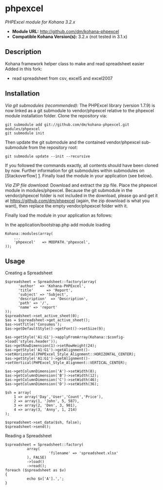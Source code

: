 # phpexcel

*PHPExcel module for Kohana 3.2.x*

- **Module URL:** <http://github.com/dm/kohana-phpexcel>
- **Compatible Kohana Version(s):** 3.2.x (not tested in 3.1.x)

## Description

Kohana framework helper class to make and read spreadsheet easier
Added in this fork:
- read spreadsheet from csv, excel5 and excel2007

## Installation



*Via git submodules (recommended):*
The PHPExcel library (version 1.7.9) is now linked as a git submodule to vendor/phpexcel relative to the phpexcel module installation folder.
Clone the repository via:

    git submodule add git://github.com/dm/kohana-phpexcel.git modules/phpexcel
    git submodule init

Then update the git submodule and the contained vendor/phpexcel sub-submodule from the repository root:

    git submodule update --init --recursive

If you followed the commands exactly, all contents should have been cloned by now. Further information for git submodules within submodules on [Stackoverflow] [1].
Finally load the module in your application (see below).

*Via ZIP file download:*
Download and extract the zip file. Place the phpexcel module in modules/phpexcel.
Because the git submodule in the vendor/phpexcel folder is not included in the download, please go and get it at
<https://github.com/dm/phpexcel> (again, the zip download is what you want), then replace the empty vendor/phpexcel folder with it.

Finally load the module in your application as follows:

In the application/bootstrap.php add module loading
    
    Kohana::modules(array(
        ...
        'phpexcel'   => MODPATH.'phpexcel',
    ));

## Usage

Creating a Spreadsheet

    $spreadsheet = Spreadsheet::factory(array(
          'author'  => 'Kohana-PHPExcel',
          'title'      => 'Report',
          'subject' => 'Subject',
          'description'  => 'Description',
          'path' => '/',
          'name' => 'report'
    ));
    $spreadsheet->set_active_sheet(0);
    $as = $spreadsheet->get_active_sheet();
    $as->setTitle('Consumos');
    $as->getDefaultStyle()->getFont()->setSize(9);

    $as->getStyle('A1:G1')->applyFromArray(Kohana::$config->load('styles.header'));
    $as->getRowDimension(1)->setRowHeight(24);
    $as->getStyle('A1:G1')->getAlignment()->setHorizontal(PHPExcel_Style_Alignment::HORIZONTAL_CENTER);
    $as->getStyle('A1:G1')->getAlignment()->setVertical(PHPExcel_Style_Alignment::VERTICAL_CENTER);

    $as->getColumnDimension('A')->setWidth(8);
    $as->getColumnDimension('B')->setWidth(12);
    $as->getColumnDimension('C')->setWidth(46);
    $as->getColumnDimension('D')->setWidth(36);
    
    $sh = array(
    	1 => array('Day','User','Count','Price'),
    	2 => array(1, 'John', 5, 587),
    	3 => array(2, 'Den', 3, 981),
    	4 => array(3, 'Anny', 1, 214)
    );
    
    $spreadsheet->set_data($sh, false);
    $spreadsheet->send();

Reading a Spreadsheet

    $spreadsheet = Spreadsheet::factory(
              array(
                        'filename' => 'spreadsheet.xlsx'
              ), FALSE)
              ->load()
              ->read();
    foreach ($spreadsheet as $v)
    {
              echo $v['A'].',';
    }

[1]: http://stackoverflow.com/questions/1535524/git-submodule-inside-of-a-submodule        "Stackoverflow"
